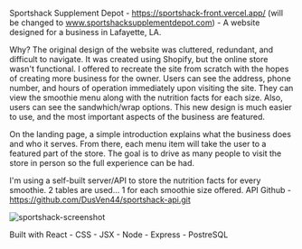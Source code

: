 Sportshack Supplement Depot - https://sportshack-front.vercel.app/ (will be changed to www.sportshacksupplementdepot.com) - 
A website designed for a business in Lafayette, LA.

Why? The original design of the website was cluttered, redundant, and difficult to navigate.
It was created using Shopify, but the online store wasn't functional. I offered to recreate
the site from scratch with the hopes of creating more business for the owner. Users can see 
the address, phone number, and hours of operation immediately upon visiting the site. They 
can view the smoothie menu along with the nutrition facts for each size. Also, users can 
see the sandwhich/wrap options. This new design is much easier to use, and the most important
aspects of the business are featured.

On the landing page, a simple introduction explains what the business does and who it serves. 
From there, each menu item will take the user to a featured part of the store. The goal is to 
drive as many people to visit the store in person so the full experience can be had.

I'm using a self-built server/API to store the nutrition facts for every smoothie. 2 tables are 
used... 1 for each smoothie size offered.
API Github - https://github.com/DusVen44/sportshack-api.git

![sportshack-screenshot](https://user-images.githubusercontent.com/62815629/94956553-f9b45680-04b1-11eb-9e6e-c86be7f00c88.png)


Built with React - CSS - JSX - Node - Express - PostreSQL